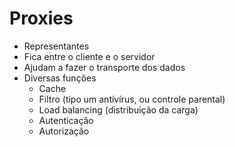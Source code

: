 # Proxies

* Representantes
* Fica entre o cliente e o servidor
* Ajudam a fazer o transporte dos dados
* Diversas funções
    * Cache
    * Filtro (tipo um antivírus, ou controle parental)
    * Load balancing (distribuição da carga)
    * Autenticação
    * Autorização